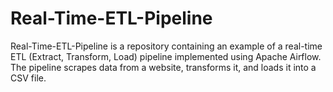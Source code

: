 # Real-Time-ETL-Pipeline
Real-Time-ETL-Pipeline is a repository containing an example of a real-time ETL (Extract, Transform, Load) pipeline implemented using Apache Airflow. The pipeline scrapes data from a website, transforms it, and loads it into a CSV file.
